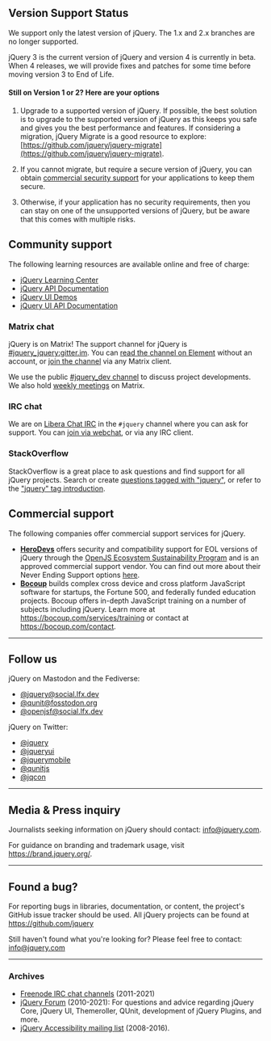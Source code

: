 <script>
{
	"title": "jQuery Support"
}
</script>

## Version Support Status

We support only the latest version of jQuery. The 1.x and 2.x branches are no longer supported.

jQuery 3 is the current version of jQuery and version 4 is currently in beta. When 4 releases, we will provide fixes and patches for some time before moving version 3 to End of Life.

#### Still on Version 1 or 2? Here are your options

1. Upgrade to a supported version of jQuery. If possible, the best solution is to upgrade to the supported version of jQuery as this keeps you safe and gives you the best performance and features. If considering a migration, jQuery Migrate is a good resource to explore: [https://github.com/jquery/jquery-migrate](https://github.com/jquery/jquery-migrate).

1. If you cannot migrate, but require a secure version of jQuery, you can obtain [commercial security support](#commercial-support) for your applications to keep them secure.

1. Otherwise, if your application has no security requirements, then you can stay on one of the unsupported versions of jQuery, but be aware that this comes with multiple risks.

## Community support

The following learning resources are available online and free of charge:

* [jQuery Learning Center](https://learn.jquery.com/)
* [jQuery API Documentation](https://api.jquery.com/)
* [jQuery UI Demos](https://jqueryui.com/demos/)
* [jQuery UI API Documentation](https://api.jqueryui.com/)

### Matrix chat

jQuery is on Matrix! The support channel for jQuery is [#jquery_jquery:gitter.im](https://app.element.io/#/room/#jquery_jquery:gitter.im). You can [read the channel on Element](https://app.element.io/#/room/#jquery_jquery:gitter.im) without an account, or [join the channel](https://matrix.to/#/#jquery_jquery:gitter.im) via any Matrix client.

We use the public [#jquery_dev channel](https://app.element.io/#/room/#jquery_dev:gitter.im) to discuss project developments. We also hold [weekly meetings](https://meetings.jquery.org/) on Matrix.

### IRC chat

We are on [Libera Chat IRC](https://libera.chat/) in the `#jquery` channel where you can ask for support. You can [join via webchat](https://web.libera.chat/#jquery), or via any IRC client.

### StackOverflow

StackOverflow is a great place to ask questions and find support for all jQuery projects. Search or create [questions tagged with "jquery"](https://stackoverflow.com/questions/tagged/jquery), or refer to the ["jquery" tag introduction](https://stackoverflow.com/tags/jquery/info).

## Commercial support

The following companies offer commercial support services for jQuery.

* **[HeroDevs](https://www.herodevs.com/support/jquery-nes?utm_source=jQuery&utm_medium=link&utm_campaign=eol_support_jQuery)** offers security and compatibility support for EOL versions of jQuery through the [OpenJS Ecosystem Sustainability Program](https://openjsf.org/ecosystem-sustainability-program) and is an approved commercial support vendor. You can find out more about their Never Ending Support options [here](https://www.herodevs.com/support/jquery-nes?utm_source=jQuery&utm_medium=link&utm_campaign=eol_support_jQuery).
* **[Bocoup](https://bocoup.com/)** builds complex cross device and cross platform JavaScript software for startups, the Fortune 500, and federally funded education projects. Bocoup offers in-depth JavaScript training on a number of subjects including jQuery. Learn more at <https://bocoup.com/services/training> or contact at <https://bocoup.com/contact>.

-------

## Follow us

jQuery on Mastodon and the Fediverse:

* [@jquery@social.lfx.dev](https://social.lfx.dev/@jquery)
* [@qunit@fosstodon.org](https://fosstodon.org/@qunit)
* [@openjsf@social.lfx.dev](https://social.lfx.dev/@openjsf)

jQuery on Twitter:

* [@jquery](https://twitter.com/jquery)
* [@jqueryui](https://twitter.com/jqueryui)
* [@jquerymobile](https://twitter.com/jquerymobile)
* [@qunitjs](https://twitter.com/qunitjs)
* [@jqcon](https://twitter.com/jqcon)

-------

## Media & Press inquiry

Journalists seeking information on jQuery should contact: [info@jquery.com](mailto:info@jquery.com).

For guidance on branding and trademark usage, visit <https://brand.jquery.org/>.

-------

## Found a bug?

For reporting bugs in libraries, documentation, or content, the project's GitHub issue tracker should be used. All jQuery projects can be found at https://github.com/jquery

Still haven't found what you're looking for? Please feel free to contact: [info@jquery.com](mailto:info@jquery.com)

-------

### Archives

* [Freenode IRC chat channels](https://irc.jquery.org/) (2011-2021)
* [jQuery Forum](https://forum.jquery.com/) (2010-2021): For questions and advice regarding jQuery Core, jQuery UI, Themeroller, QUnit, development of jQuery Plugins, and more.
* [jQuery Accessibility mailing list](https://groups.google.com/group/jquery-a11y) (2008-2016).
